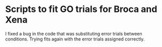 Scripts to fit GO trials for  Broca and Xena
========================

I fixed a bug in the code that was substituting error trials between conditions. Trying fits again with the error trials assigned correctly.